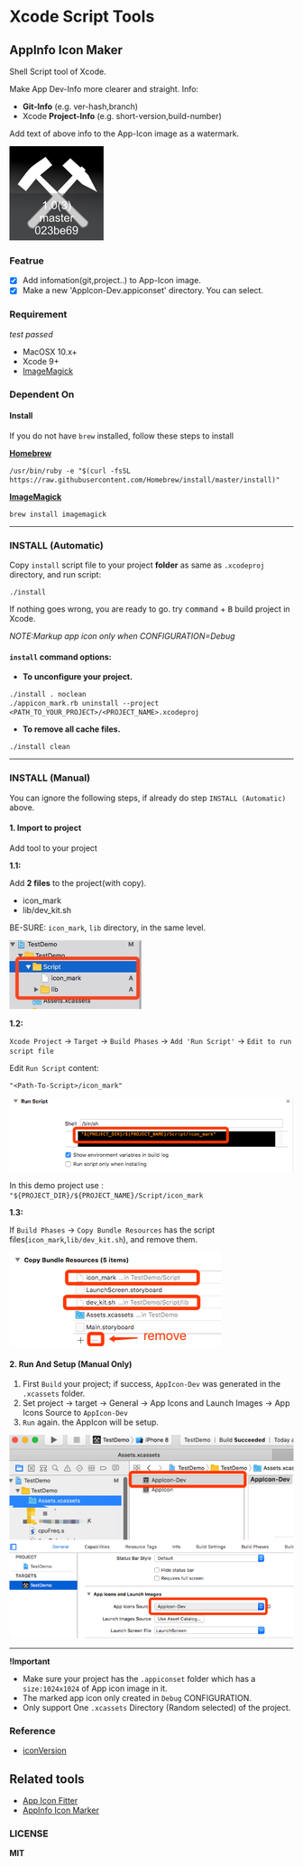 # Xcode Script Tools

## AppInfo Icon Maker

Shell Script tool of Xcode.

Make App Dev-Info more clearer and straight.
Info: 

- __Git-Info__ (e.g. ver-hash,branch)
- Xcode __Project-Info__ (e.g. short-version,build-number)
 
Add text of above info to the App-Icon image as a watermark.

![](doc/image/icon_eg2.png)


### Featrue 

- [x] Add infomation(git,project..) to App-Icon image.
- [x] Make a new 'AppIcon-Dev.appiconset' directory. You can select.

### Requirement

_test passed_

- MacOSX 10.x+ 
- Xcode 9+
- [ImageMagick](http://www.imagemagick.org/)

### Dependent On

#### Install

If you do not have `brew` installed, follow these steps to install

__[Homebrew](https://brew.sh/)__

```shell 
/usr/bin/ruby -e "$(curl -fsSL https://raw.githubusercontent.com/Homebrew/install/master/install)"
```

__[ImageMagick](http://www.imagemagick.org/)__ 

```shell
brew install imagemagick 
```

--- 

### INSTALL (Automatic)

Copy `install` script file to your project __folder__ as same as `.xcodeproj` directory, and run script:

```shell
./install
```

If nothing goes wrong, you are ready to go.
try <kbd>command</kbd> + <kbd>B</kbd> build project in Xcode.

_NOTE:Markup app icon only when CONFIGURATION=Debug_

#### `install` command options:

- __To unconfigure your project.__

```shell 
./install . noclean
./appicon_mark.rb uninstall --project <PATH_TO_YOUR_PROJECT>/<PROJECT_NAME>.xcodeproj
```

- __To remove all cache files.__

```
./install clean
```


--- 

### INSTALL (Manual)

You can ignore the following steps, if already do step `INSTALL (Automatic)` above.

#### 1. Import to project

Add tool to your project

__1.1:__

Add __2 files__ to the project(with copy).

- icon_mark
- lib/dev_kit.sh

BE-SURE: `icon_mark`, `lib` directory, in the same level.

![](doc/image/icon_eg6.png)

__1.2:__

`Xcode Project` -> `Target` -> `Build Phases` -> `Add 'Run Script'` -> `Edit to run script file`

Edit `Run Script` content:

```shell
"<Path-To-Script>/icon_mark"
```

![](doc/image/icon_eg8.png)

In this demo project use : `"${PROJECT_DIR}/${PROJECT_NAME}/Script/icon_mark`

__1.3:__

If `Build Phases` -> `Copy Bundle Resources` has the script files(`icon_mark`,`lib/dev_kit.sh`), and remove them.

![](doc/image/icon_eg7.png)

#### 2. Run And Setup (Manual Only)

1. First `Build` your project; if success, `AppIcon-Dev` was generated in the `.xcassets` folder.
2.  Set project -> target -> General -> App Icons and Launch Images -> App Icons Source to `AppIcon-Dev` 
3. `Run` again. the AppIcon will be setup.


![](doc/image/icon_eg4.png)
![](doc/image/icon_eg5.png)

---

__!Important__ 

- Make sure your project has the `.appiconset` folder which has a `size:1024x1024` of App icon image in it.
- The marked app icon only created in `Debug` CONFIGURATION.
- Only support One `.xcassets` Directory (Random selected) of the project.


### Reference

- [iconVersion](https://github.com/krzysztofzablocki/IconOverlaying/blob/master/Scripts/iconVersioning.sh)

## Related tools

- [App Icon Fitter](https://github.com/poplax/app-icon-fitter)
- [AppInfo Icon Marker](https://github.com/poplax/app-icon-fitter/blob/master/tools/Xcode)

### LICENSE

__MIT__
